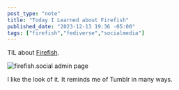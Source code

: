 ```yaml
---
post_type: "note" 
title: "Today I Learned about Firefish"
published_date: "2023-12-13 19:36 -05:00"
tags: ["firefish","fediverse","socialmedia"]
---
```


TIL about [Firefish](https://joinfirefish.org/).

![firefish.social admin page](https://cdn.lqdev.tech/files/images/firefish-admin-user-page.png)

I like the look of it. It reminds me of Tumblr in many ways.